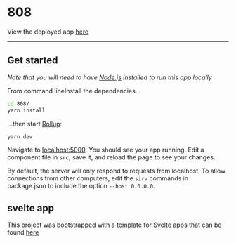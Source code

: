 # 808

View the deployed app [here](https://808.surge.sh)

---

## Get started

_Note that you will need to have [Node.js](https://nodejs.org) installed to run this app locally_

From command lineInstall the dependencies...

```bash
cd 808/
yarn install
```

...then start [Rollup](https://rollupjs.org):

```bash
yarn dev
```

Navigate to [localhost:5000](http://localhost:5000). You should see your app running. Edit a component file in `src`, save it, and reload the page to see your changes.

By default, the server will only respond to requests from localhost. To allow connections from other computers, edit the `sirv` commands in package.json to include the option `--host 0.0.0.0`.

## svelte app

This project was bootstrapped with a template for [Svelte](https://svelte.dev) apps that can be found [here](https://github.com/sveltejs/template)
